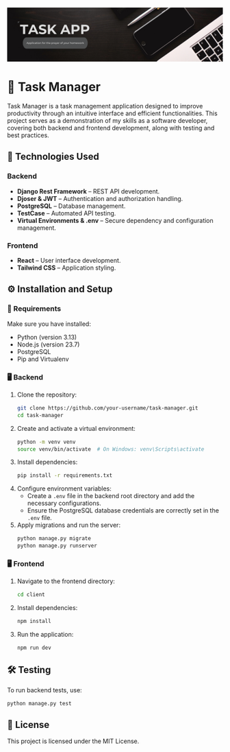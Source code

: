 ![TaskApp Banner](/build/static/taskAppBanner.png)
# 📌 Task Manager

Task Manager is a task management application designed to improve productivity through an intuitive interface and efficient functionalities. This project serves as a demonstration of my skills as a software developer, covering both backend and frontend development, along with testing and best practices.

## 🚀 Technologies Used

### Backend
- **Django Rest Framework** – REST API development.
- **Djoser & JWT** – Authentication and authorization handling.
- **PostgreSQL** – Database management.
- **TestCase** – Automated API testing.
- **Virtual Environments & .env** – Secure dependency and configuration management.

### Frontend
- **React** – User interface development.
- **Tailwind CSS** – Application styling.

## ⚙️ Installation and Setup

### 🔧 Requirements
Make sure you have installed:
- Python (version 3.13)
- Node.js (version 23.7)
- PostgreSQL
- Pip and Virtualenv

### 🖥 Backend
1. Clone the repository:
   ```bash
   git clone https://github.com/your-username/task-manager.git
   cd task-manager
   ```
2. Create and activate a virtual environment:
   ```bash
   python -m venv venv  
   source venv/bin/activate  # On Windows: venv\Scripts\activate
   ```
3. Install dependencies:
   ```bash
   pip install -r requirements.txt
   ```
4. Configure environment variables:
    - Create a `.env` file in the backend root directory and add the necessary configurations.
    - Ensure the PostgreSQL database credentials are correctly set in the `.env` file.
5. Apply migrations and run the server:
   ```bash
   python manage.py migrate  
   python manage.py runserver  
   ```

### 🖥 Frontend
1. Navigate to the frontend directory:
   ```bash
   cd client
   ```
2. Install dependencies:
   ```bash
   npm install  
   ```
3. Run the application:
   ```bash
   npm run dev  
   ```

## 🛠 Testing
To run backend tests, use:
```bash
python manage.py test  
```

## 📜 License
This project is licensed under the MIT License.
